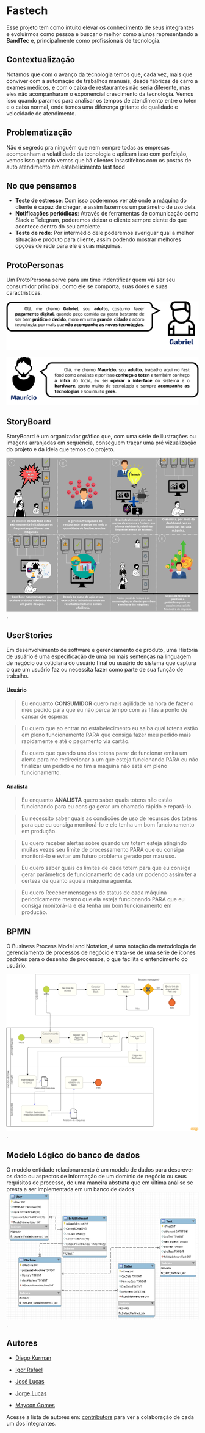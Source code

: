 # Fastech 

Esse projeto tem como intuito elevar os conhecimento de seus integrantes e evoluirmos como pessoa e buscar o melhor como alunos representando a **BandTec** e, principalmente como profissionais de tecnologia.

## Contextualização
Notamos que com o avanço da tecnologia temos que, cada vez, mais que conviver com a automação de trabalhos manuais, desde fábricas de carro a exames médicos, e com o caixa de restaurantes não seria diferente, mas eles não acompanharam o exponencial crescimento da tecnologia. Vemos isso quando paramos para analisar os tempos de atendimento entre o toten e o caixa normal, onde temos uma diferença gritante de qualidade e velocidade de atendimento.

## Problematização
Não é segredo pra ninguém que nem sempre todas as empresas acompanham a volatilidade da tecnologia e aplicam isso com perfeição, vemos isso quando vemos que há clientes insastifeitos com os postos de auto atendimento em estabelicimento fast food

## No que pensamos
* **Teste de estresse**: Com isso poderemos ver até onde a máquina do cliente é capaz de chegar, e assim fazermos um parâmetro de uso dela.
* **Notificações periódicas**: Através de ferramentas de comunicação como Slack e Telegram, poderemos  deixar o cliente sempre ciente do que acontece dentro do seu ambiente.
* **Teste de rede**: Por intermédio dele poderemos averiguar qual a melhor situação e produto para cliente, assim podendo mostrar melhores opções de rede para ele e suas máquinas.

## ProtoPersonas

Um ProtoPersona serve para um time indentificar quem vai ser seu consumidor principal, como ele se comporta, suas dores e suas caractrísticas.

![ProtoPersona](https://github.com/BandTec/Fastech/blob/master/documenta%C3%A7%C3%A3o/Proto-Persona/gabriel-simple.png)

![ProtoPersona](https://github.com/BandTec/Fastech/blob/master/documenta%C3%A7%C3%A3o/Proto-Persona/mauricio-simple.png)
## StoryBoard

StoryBoard é um organizador gráfico que, com uma série de ilustrações ou imagens arranjadas em sequência, conseguem traçar uma pré vizualização do projeto e da ideia que temos do projeto.

![StoryBoard](https://github.com/BandTec/Fastech/blob/master/documenta%C3%A7%C3%A3o/StoryBoard/StoryBoardV3.PNG).

## UserStories
Em desenvolvimento de software e gerenciamento de produto, uma História de usuário é uma especificação de uma ou mais sentenças na linguagem de negócio ou cotidiana do usuário final ou usuário do sistema que captura o que um usuário faz ou necessita fazer como parte de sua função de trabalho. 

#### Usuário

>Eu enquanto **CONSUMIDOR** quero mais agilidade na hora de fazer o meu pedido para que eu não perca tempo com as filas a ponto de cansar de esperar.

>Eu quero que ao entrar no estabelecimento eu saiba qual totens estão em pleno funcionamento PARA que consiga fazer meu pedido mais rapidamente e até o pagamento via cartão.

>Eu quero que quando uns dos totens parar de funcionar emita um alerta para me redirecionar a um que esteja funcionando PARA eu não finalizar um pedido e no fim a máquina não está em pleno funcionamento.

#### Analista

>Eu enquanto **ANALISTA** quero saber quais totens não estão funcionando para eu consiga gerar um chamado rápido e repará-lo. 

>Eu necessito saber quais as condições de uso de recursos dos totens para que eu consiga monitorá-lo e ele tenha um bom funcionamento em produção. 

>Eu quero receber alertas sobre quando um totem esteja atingindo muitas vezes seu limite de processamento PARA que eu consiga monitorá-lo e evitar um futuro problema gerado por mau uso. 

>Eu quero saber quais os limites de cada totem para que eu consiga gerar parâmetros de funcionamento de cada um podendo assim ter a certeza de quanto aquela máquina aguenta. 

>Eu quero Receber mensagens de status de cada máquina periodicamente mesmo que ela esteja funcionando PARA que eu consiga monitorá-la e ela tenha um bom funcionamento em produção. 

## BPMN

O Business Process Model and Notation, é uma notação da metodologia de gerenciamento de processos de negócio e trata-se de uma série de ícones padrões para o desenho de processos, o que facilita o entendimento do usuário.

![BPMN](https://github.com/BandTec/Fastech/blob/master/documenta%C3%A7%C3%A3o/BPMN/fastechBPMN%20Diagram.png).

## Modelo Lógico do banco de dados
O modelo entidade relacionamento é um modelo de dados para descrever os dado ou aspectos de informação de um domínio de negócio ou seus requisitos de processo, de uma maneira abstrata que em última análise se presta a ser implementada em um banco de dados
![ Modelo lógico](https://github.com/BandTec/Fastech/blob/master/documenta%C3%A7%C3%A3o/Banco%20de%20dados/Modelagem%20L%C3%B3gica/3-modelo_l%C3%B3gico.jpeg).

## Autores

* [Diego Kurman](https://github.com/diego-kurman)

* [Igor Rafael](https://github.com/igor-ferreira-bezerra)

* [José Lucas](https://github.com/jose-lucas-mq)

* [Jorge Lucas](https://github.com/jorge-lsb)

* [Maycon Gomes](https://github.com/mayconmaiabandtec)


Acesse a lista de autores em: [contributors](https://github.com/BandTec/Fastech/graphs/contributors) para ver a colaboração de cada um dos integrantes.
